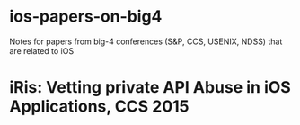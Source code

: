 # ios-papers-on-big4
Notes for papers from big-4 conferences (S&P, CCS, USENIX, NDSS) that are related to iOS

# iRis: Vetting private API Abuse in iOS Applications, CCS 2015
